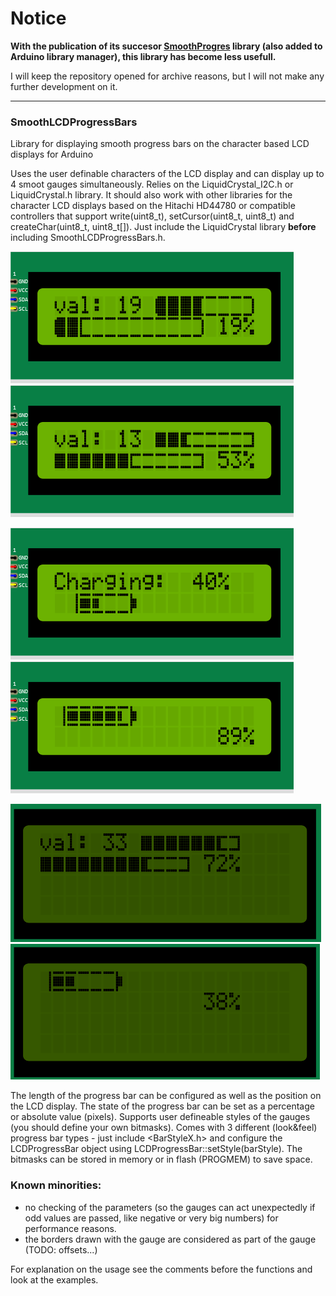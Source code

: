 # Notice

**With the publication of its succesor [SmoothProgres](https://github.com/Gjorgjevikj/SmoothProgress) library (also added to Arduino library manager),
this library has become less usefull.**

I will keep the repository opened for archive reasons, but I will not make any further development on it.

---

### SmoothLCDProgressBars

Library for displaying smooth progress bars on the character based LCD displays for Arduino

Uses the user definable characters of the LCD display and can display up to 4 smoot gauges simultaneously. Relies on the LiquidCrystal_I2C.h or LiquidCrystal.h library. It should also work with other libraries for the character LCD displays based on the Hitachi HD44780 or compatible controllers that support write(uint8_t), setCursor(uint8_t, uint8_t) and createChar(uint8_t, uint8_t[]). Just include the LiquidCrystal library **before** including SmoothLCDProgressBars.h.

![ProgressBar0](https://github.com/Gjorgjevikj/yaLCDProgressBar/blob/main/extras/SmootProgressBar_0_16x2.png) ![ProgressBar1](https://github.com/Gjorgjevikj/yaLCDProgressBar/blob/main/extras/SmootProgressBar_1_16x2.png)

![Battery6](https://github.com/Gjorgjevikj/yaLCDProgressBar/blob/main/extras/BatteryGauge_6_16x2.png) ![Battery7](https://github.com/Gjorgjevikj/yaLCDProgressBar/blob/main/extras/BatteryGauge_7_16x2.png)

![ProgressBar3](https://github.com/Gjorgjevikj/yaLCDProgressBar/blob/main/extras/SmootProgressBar_1_20x4.png) ![Battery8](https://github.com/Gjorgjevikj/yaLCDProgressBar/blob/main/extras/BatteryGauge_7_20x4.png)

The length of the progress bar can be configured as well as the position on the LCD display. The state of the progress bar can be set as a percentage or absolute value (pixels). Supports user defineable styles of the gauges (you should define your own bitmasks). Comes with 3 different (look&feel) progress bar types - just include <BarStyleX.h> and configure the LCDProgressBar object using LCDProgressBar::setStyle(barStyle). The bitmasks can be stored in memory or in flash (PROGMEM) to save space.

### Known minorities:
- no checking of the parameters (so the gauges can act unexpectedly if odd values are passed, like negative or very big numbers) for performance reasons.
- the borders drawn with the gauge are considered as part of the gauge (TODO: offsets...) 

For explanation on the usage see the comments before the functions and look at the examples.


